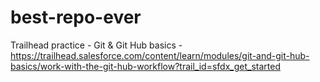 # best-repo-ever
Trailhead practice - Git &amp; Git Hub basics - https://trailhead.salesforce.com/content/learn/modules/git-and-git-hub-basics/work-with-the-git-hub-workflow?trail_id=sfdx_get_started

